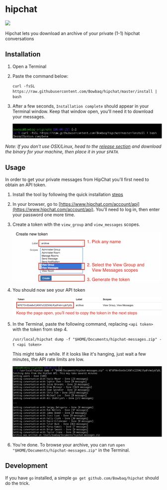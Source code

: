 # hipchat
[![](https://circleci.com/gh/Bowbaq/hipchat/tree/master.svg?&style=shield&circle-token=f1e69183a5aababcc75d5313890189ce6e5a1e2b)](https://circleci.com/gh/Bowbaq/hipchat/tree/master)

Hipchat lets you download an archive of your private (1-1) hipchat conversations

## Installation

1. Open a Terminal
2. Paste the command below:

   `curl -fsSL https://raw.githubusercontent.com/Bowbaq/hipchat/master/install | bash`
3. After a few seconds, `Installation complete` should appear in your Terminal window. Keep that window open,
   you'll need it to download your messages.

   ![Installation](/imgs/installation.png?raw=true "Installation")

*Note: If you don't use OSX/Linux, head to the [release section](https://github.com/Bowbaq/hipchat/releases)
and download the binary for your machine, then place it in your `$PATH`.*

## Usage

In order to get your private messages from HipChat you'll first need to obtain an API token.

1. Install the tool by following the quick installation [steps]((#quick-installation))
2. In your browser, go to [https://www.hipchat.com/account/api](https://www.hipchat.com/account/api). You'll
   need to log in, then enter your password one more time.
3. Create a token with the `view_group` and `view_messages` scopes.

   ![Token Creation](/imgs/create-token.png?raw=true "Token Creation")
4. You should now see your API token

   ![Token Created](/imgs/token-created.png?raw=true "Token Created")
5. In the Terminal, paste the following command, replacing `<api token>` with the token from step 4.

   `/usr/local/hipchat dump -f "$HOME/Documents/hipchat-messages.zip" -t <api token>`

   This might take a while. If it looks like it's hanging, just wait a few minutes, the API rate limits are low.

   ![Usage](/imgs/usage.png?raw=true "Usage")

6. You're done. To browse your archive, you can run `open "$HOME/Documents/hipchat-messages.zip"` in the Terminal.

## Development

If you have `go` installed, a simple `go get github.com/Bowbaq/hipchat` should do the trick.
